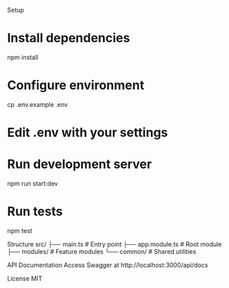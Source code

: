 Setup
# Install dependencies
npm install

# Configure environment
cp .env.example .env
# Edit .env with your settings

# Run development server
npm run start:dev

# Run tests
npm test


Structure
src/
├── main.ts                # Entry point
├── app.module.ts          # Root module
├── modules/               # Feature modules
└── common/                # Shared utilities


API Documentation
Access Swagger at http://localhost:3000/api/docs

License
MIT